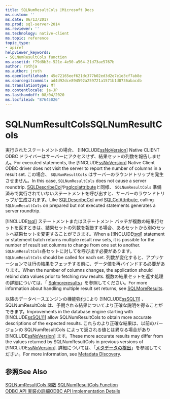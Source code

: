 ```yaml
---
title: SQLNumResultCols |Microsoft Docs
ms.custom: ''
ms.date: 06/13/2017
ms.prod: sql-server-2014
ms.reviewer: ''
ms.technology: native-client
ms.topic: reference
topic_type:
- apiref
helpviewer_keywords:
- SQLNumResultCols function
ms.assetid: f79d8b3c-521e-4e50-a564-21d73ae5767b
author: rothja
ms.author: jroth
ms.openlocfilehash: 45e72165eef621dc377b02ed3d2e7e1e3cf7ab8e
ms.sourcegitcommit: ad4d92dce894592a259721a1571b1d8736abacdb
ms.translationtype: MT
ms.contentlocale: ja-JP
ms.lasthandoff: 08/04/2020
ms.locfileid: "87645026"
---
```

# <a name="sqlnumresultcols"></a><span data-ttu-id="0aa40-102">SQLNumResultCols</span><span class="sxs-lookup"><span data-stu-id="0aa40-102">SQLNumResultCols</span></span>
  <span data-ttu-id="0aa40-103">実行されたステートメントの場合、 [!INCLUDE[ssNoVersion](../../includes/ssnoversion-md.md)] Native CLIENT ODBC ドライバーはサーバーにアクセスせず、結果セットの列数を報告しません。</span><span class="sxs-lookup"><span data-stu-id="0aa40-103">For executed statements, the [!INCLUDE[ssNoVersion](../../includes/ssnoversion-md.md)] Native Client ODBC driver does not visit the server to report the number of columns in a result set.</span></span> <span data-ttu-id="0aa40-104">この場合、 `SQLNumResultCols` はサーバーのラウンドトリップを発生させません。</span><span class="sxs-lookup"><span data-stu-id="0aa40-104">In this case, `SQLNumResultCols` does not cause a server roundtrip.</span></span> <span data-ttu-id="0aa40-105">[SQLDescribeCol](sqldescribecol.md)や[sqlcolattribute](sqlcolattribute.md)と同様、 `SQLNumResultCols` 準備済みで実行されていないステートメントを呼び出すと、サーバーのラウンドトリップが生成されます。</span><span class="sxs-lookup"><span data-stu-id="0aa40-105">Like [SQLDescribeCol](sqldescribecol.md) and [SQLColAttribute](sqlcolattribute.md), calling `SQLNumResultCols` on prepared but not executed statements generates a server roundtrip.</span></span>  
  
 <span data-ttu-id="0aa40-106">[!INCLUDE[tsql](../../includes/tsql-md.md)] ステートメントまたはステートメント バッチが複数の結果行セットを返すときは、結果セットの列数を報告する場合、あるセットから別のセットへ結果セットを変更することができます。</span><span class="sxs-lookup"><span data-stu-id="0aa40-106">When a [!INCLUDE[tsql](../../includes/tsql-md.md)] statement or statement batch returns multiple result row sets, it is possible for the number of result set columns to change from one set to another.</span></span> <span data-ttu-id="0aa40-107">`SQLNumResultCols`各セットに対してを呼び出す必要があります。</span><span class="sxs-lookup"><span data-stu-id="0aa40-107">`SQLNumResultCols` should be called for each set.</span></span> <span data-ttu-id="0aa40-108">列数が変化すると、アプリケーションでは行の結果をフェッチする前に、データ値を再バインドする必要があります。</span><span class="sxs-lookup"><span data-stu-id="0aa40-108">When the number of columns changes, the application should rebind data values prior to fetching row results.</span></span> <span data-ttu-id="0aa40-109">複数の結果セットを返す処理の詳細については、「 [Sqlmoreresults](sqlmoreresults.md)」を参照してください。</span><span class="sxs-lookup"><span data-stu-id="0aa40-109">For more information about handling multiple result set returns, see [SQLMoreResults](sqlmoreresults.md).</span></span>  
  
 <span data-ttu-id="0aa40-110">以降のデータベースエンジンの機能強化により [!INCLUDE[ssSQL11](../../includes/sssql11-md.md)] 、SQLNumResultCols は、予期される結果についてより正確な説明を得ることができます。</span><span class="sxs-lookup"><span data-stu-id="0aa40-110">Improvements in the database engine starting with [!INCLUDE[ssSQL11](../../includes/sssql11-md.md)] allow SQLNumResultCols to obtain more accurate descriptions of the expected results.</span></span> <span data-ttu-id="0aa40-111">これらのより正確な結果は、以前のバージョンの SQLNumResultCols によって返される値とは異なる場合があり [!INCLUDE[ssNoVersion](../../includes/ssnoversion-md.md)] ます。</span><span class="sxs-lookup"><span data-stu-id="0aa40-111">These more accurate results may differ from the values returned by SQLNumResultCols in previous versions of [!INCLUDE[ssNoVersion](../../includes/ssnoversion-md.md)].</span></span> <span data-ttu-id="0aa40-112">詳細については、「[メタデータの検出](../native-client/features/metadata-discovery.md)」を参照してください。</span><span class="sxs-lookup"><span data-stu-id="0aa40-112">For more information, see [Metadata Discovery](../native-client/features/metadata-discovery.md).</span></span>  
  
## <a name="see-also"></a><span data-ttu-id="0aa40-113">参照</span><span class="sxs-lookup"><span data-stu-id="0aa40-113">See Also</span></span>  
 <span data-ttu-id="0aa40-114">[SQLNumResultCols 関数](https://go.microsoft.com/fwlink/?LinkId=59359) </span><span class="sxs-lookup"><span data-stu-id="0aa40-114">[SQLNumResultCols Function](https://go.microsoft.com/fwlink/?LinkId=59359) </span></span>  
 [<span data-ttu-id="0aa40-115">ODBC API 実装の詳細</span><span class="sxs-lookup"><span data-stu-id="0aa40-115">ODBC API Implementation Details</span></span>](odbc-api-implementation-details.md)  
  
  
